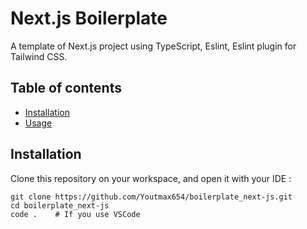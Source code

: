 # Next.js Boilerplate

A template of Next.js project using TypeScript, Eslint, Eslint plugin for Tailwind CSS.

## Table of contents

- [Installation](#installation)
- [Usage](#usage)

## Installation

Clone this repository on your workspace, and open it with your IDE :

```
git clone https://github.com/Youtmax654/boilerplate_next-js.git
cd boilerplate_next-js
code .    # If you use VSCode
```
